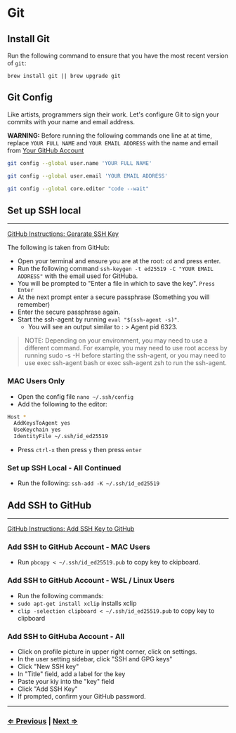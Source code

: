 # Git

## Install Git

Run the following command to ensure that you have the most recent version of `git`:

`brew install git || brew upgrade git`

## Git Config

Like artists, programmers sign their work. Let's configure Git to sign your commits with your name and email address.

**WARNING:** Before running the following commands one line at at time, replace `YOUR FULL NAME` and `YOUR EMAIL ADDRESS` with the name and email from [Your GitHub Account](https://github.com/settings/profile)

```bash
git config --global user.name 'YOUR FULL NAME'
```

```bash
git config --global user.email 'YOUR EMAIL ADDRESS'
```

```bash
git config --global core.editor "code --wait"
```

## Set up SSH local

---
[GitHub Instructions: Gerarate SSH Key](https://docs.github.com/en/github/authenticating-to-github/connecting-to-github-with-ssh/generating-a-new-ssh-key-and-adding-it-to-the-ssh-agent)

The following is taken from GitHub:

- Open your terminal and ensure you are at the root: `cd` and press enter.
- Run the following command `ssh-keygen -t ed25519 -C "YOUR EMAIL ADDRESS"` with the email used for GitHuba.
- You will be prompted to "Enter a file in which to save the key".  `Press Enter`
- At the next prompt enter a secure passphrase (Something you will remember)
- Enter the secure passphrase again.
- Start the ssh-agent by running `eval "$(ssh-agent -s)"`.
  - You will see an output similar to : > Agent pid 6323.  

> NOTE: Depending on your environment, you may need to use a different command. For example, you may need to use root access by running sudo -s -H before starting the ssh-agent, or you may need to use exec ssh-agent bash or exec ssh-agent zsh to run the ssh-agent.

### MAC Users Only

- Open the config file `nano ~/.ssh/config`
- Add the following to the editor:

```bash
Host *
  AddKeysToAgent yes
  UseKeychain yes
  IdentityFile ~/.ssh/id_ed25519
```

- Press `ctrl-x` then press `y` then press `enter`

### Set up SSH Local - All Continued

- Run the following: `ssh-add -K ~/.ssh/id_ed25519`

## Add SSH to GitHub

---
[GitHub Instructions: Add SSH Key to GitHub](https://docs.github.com/en/github/authenticating-to-github/connecting-to-github-with-ssh/adding-a-new-ssh-key-to-your-github-account)

### Add SSH to GitHub Account - MAC Users

- Run `pbcopy < ~/.ssh/id_ed25519.pub` to copy key to ckipboard.

### Add SSH to GitHub Account - WSL / Linux Users

- Run the following commands:
- `sudo apt-get install xclip` installs xclip
- `clip -selection clipboard < ~/.ssh/id_ed25519.pub` to copy key to clipboard

### Add SSH to GitHuba Account - All

- Click on profile picture in upper right corner, click on settings.
- In the user setting sidebar, click "SSH and GPG keys"
- Click "New SSH key"
- In "Title" field, add a label for the key
- Paste your kiy into the "key" field
- Click "Add SSH Key"
- If prompted, confirm your GitHub password.

---

### [⇐ Previous](4-node) | [Next ⇒](6-tree)

